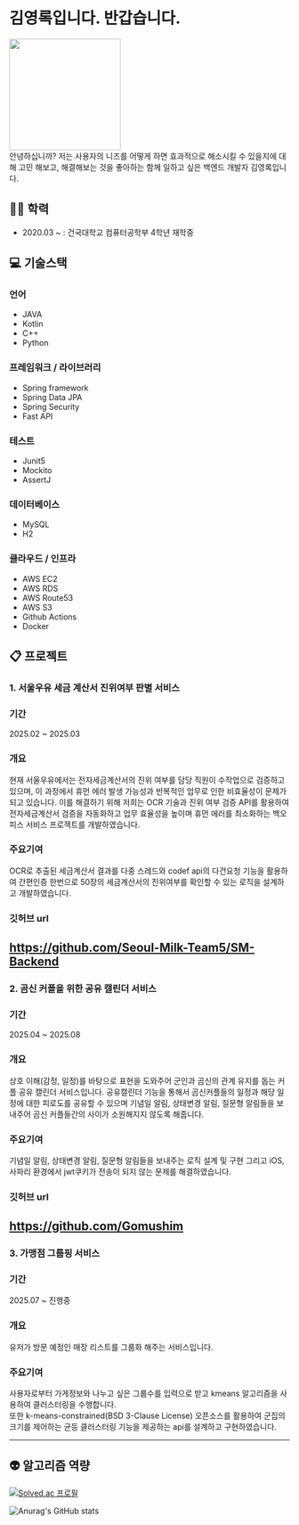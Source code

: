 # 김영록입니다. 반갑습니다.
<img src="https://github.com/user-attachments/assets/1a8b89fb-4a32-47ea-b9b7-fcc9393cc2ed" width="200" height="200"/> </br>
안녕하십니까? 저는 사용자의 니즈를 어떻게 하면 효과적으로 해소시킬 수 있을지에 대해 고민 해보고, 해결해보는 것을
좋아하는 함께 일하고 싶은 백엔드 개발자 김영록입니다.
## 🧑‍🎓 학력
- 2020.03 ~ : 건국대학교 컴퓨터공학부 4학년 재학중
## 💻 기술스택
### 언어
- JAVA
- Kotlin
- C++
- Python
### 프레임워크 / 라이브러리
- Spring framework
- Spring Data JPA
- Spring Security
- Fast API
### 테스트
- Junit5
- Mockito
- AssertJ
### 데이터베이스
- MySQL
- H2
### 클라우드 / 인프라
- AWS EC2
- AWS RDS
- AWS Route53
- AWS S3
- Github Actions
- Docker
## 📋 프로젝트
### 1. 서울우유 세금 계산서 진위여부 판별 서비스
### 기간
2025.02 ~ 2025.03
### 개요
현재 서울우유에서는 전자세금계산서의 진위 여부를 담당 직원이 수작업으로 검증하고 있으며, 이 과정에서 휴먼 에러 발생 가능성과 반복적인 업무로 인한 비효율성이 문제가 되고 있습니다.
이를 해결하기 위해 저희는 OCR 기술과 진위 여부 검증 API를 활용하여 전자세금계산서 검증을 자동화하고 업무 효율성을 높이며 휴먼 에러를 최소화하는 백오피스 서비스 프로젝트를 개발하였습니다.
### 주요기여
OCR로 추출된 세금계산서 결과를 다중 스레드와 codef api의 다건요청 기능을 활용하여 간편인증 한번으로 50장의 세금계산서의 진위여부를 확인할 수 있는 로직을 설계하고 개발하였습니다.
### 깃허브 url
https://github.com/Seoul-Milk-Team5/SM-Backend
---
### 2. 곰신 커플을 위한 공유 캘린더 서비스
### 기간
2025.04 ~ 2025.08
### 개요
상호 이해(감정, 일정)를 바탕으로 표현을 도와주어 군인과 곰신의 관계 유지를 돕는 커플 공유 캘린더 서비스입니다. 공유캘린더 기능을 통해서 곰신커플들의 일정과 해당 일정에 대한 피로도를 공유할 수 있으며
기념일 알림, 상태변경 알림, 질문형 알림들을 보내주어 곰신 커플들간의 사이가 소원해지지 않도록 해줍니다.
### 주요기여
기념일 알림, 상태변경 알림, 질문형 알림들을 보내주는 로직 설계 및 구현 그리고 iOS, 사파리 환경에서 jwt쿠키가 전송이 되지 않는 문제를 해결하였습니다.
### 깃허브 url
https://github.com/Gomushim
---
### 3. 가맹점 그룹핑 서비스
### 기간
2025.07 ~ 진행중
### 개요
유저가 방문 예정인 매장 리스트를 그룹화 해주는 서비스입니다.
### 주요기여
사용자로부터 가게정보와 나누고 싶은 그룹수를 입력으로 받고 kmeans 알고리즘을 사용하여 클러스터링을 수행합니다. </br>
또한 k-means-constrained(BSD 3-Clause License) 오픈소스를 활용하여 군집의 크기를 제어하는 균등 클러스터링 기능을 제공하는 api를 설계하고 구현하였습니다.

---
## 👽 알고리즘 역량
[![Solved.ac
프로필](http://mazassumnida.wtf/api/v2/generate_badge?boj=praoo800)](https://solved.ac/praoo800)

![Anurag's GitHub stats](https://github-readme-stats.vercel.app/api?username=kimyeoungrok&show_icons=true&theme=dracula)

